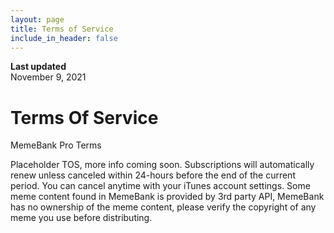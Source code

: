 ```yaml
---
layout: page
title: Terms of Service
include_in_header: false
---
```


**Last updated**  
November 9, 2021

# Terms Of Service
MemeBank Pro Terms

Placeholder TOS, more info coming soon. Subscriptions will automatically renew unless canceled within 24-hours before the end of the current period. You can cancel anytime with your iTunes account settings.
Some meme content found in MemeBank is provided by 3rd party API, MemeBank has no ownership of the meme content, please verify the copyright of any meme you use before distributing.